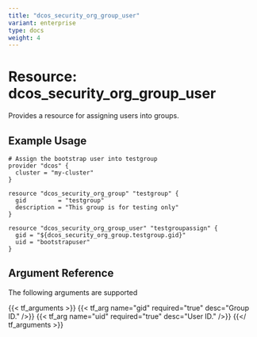 ```yaml
---
title: "dcos_security_org_group_user"
variant: enterprise
type: docs
weight: 4
---
```


# Resource: dcos_security_org_group_user
Provides a resource for assigning users into groups.

## Example Usage

```hcl
# Assign the bootstrap user into testgroup
provider "dcos" {
  cluster = "my-cluster"
}

resource "dcos_security_org_group" "testgroup" {
  gid         = "testgroup"
  description = "This group is for testing only"
}

resource "dcos_security_org_group_user" "testgroupassign" {
  gid = "${dcos_security_org_group.testgroup.gid}"
  uid = "bootstrapuser"
}

```

## Argument Reference
The following arguments are supported

{{< tf_arguments >}}
    {{< tf_arg name="gid" required="true" desc="Group ID." />}}
    {{< tf_arg name="uid" required="true" desc="User ID." />}}
{{</ tf_arguments >}}

